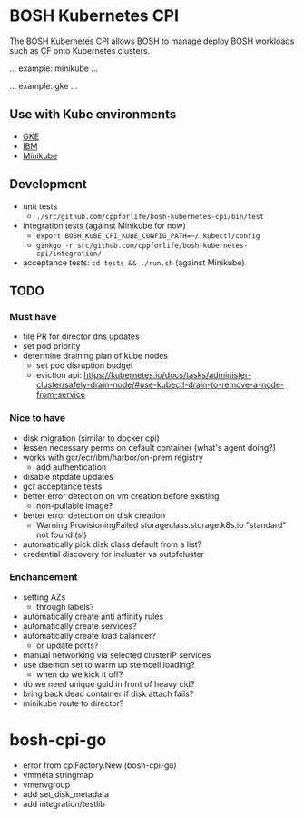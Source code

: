 # BOSH Kubernetes CPI

The BOSH Kubernetes CPI allows BOSH to manage deploy BOSH workloads such as CF onto Kubernetes clusters.

... example: minikube ...

... example: gke ...

## Use with Kube environments

- [GKE](docs/gke.md)
- [IBM](docs/ibm.md)
- [Minikube](docs/minikube.md)

## Development

- unit tests
  - `./src/github.com/cppforlife/bosh-kubernetes-cpi/bin/test`
- integration tests (against Minikube for now)
  - `export BOSH_KUBE_CPI_KUBE_CONFIG_PATH=~/.kubectl/config`
  - `ginkgo -r src/github.com/cppforlife/bosh-kubernetes-cpi/integration/`
- acceptance tests: `cd tests && ./run.sh` (against Minikube)

## TODO

### Must have

- file PR for director dns updates
- set pod priority
- determine draining plan of kube nodes
  - set pod disruption budget
  - eviction api: https://kubernetes.io/docs/tasks/administer-cluster/safely-drain-node/#use-kubectl-drain-to-remove-a-node-from-service

### Nice to have

- disk migration (similar to docker cpi)
- lessen necessary perms on default container (what's agent doing?)
- works with gcr/ecr/ibm/harbor/on-prem registry
  - add authentication
- disable ntpdate updates
- gcr acceptance tests
- better error detection on vm creation before existing
  - non-pullable image?
- better error detection on disk creation
  - Warning   ProvisioningFailed  storageclass.storage.k8s.io "standard" not found (sl)
- automatically pick disk class default from a list?
- credential discovery for incluster vs outofcluster

### Enchancement

- setting AZs
  - through labels?
- automatically create anti affinity rules
- automatically create services?
- automatically create load balancer?
  - or update ports?
- manual networking via selected clusterIP services
- use daemon set to warm up stemcell loading?
  - when do we kick it off?
- do we need unique guid in front of heavy cid?
- bring back dead container if disk attach fails?
- minikube route to director?

# bosh-cpi-go

- error from cpiFactory.New (bosh-cpi-go)
- vmmeta stringmap
- vmenvgroup
- add set_disk_metadata
- add integration/testlib
